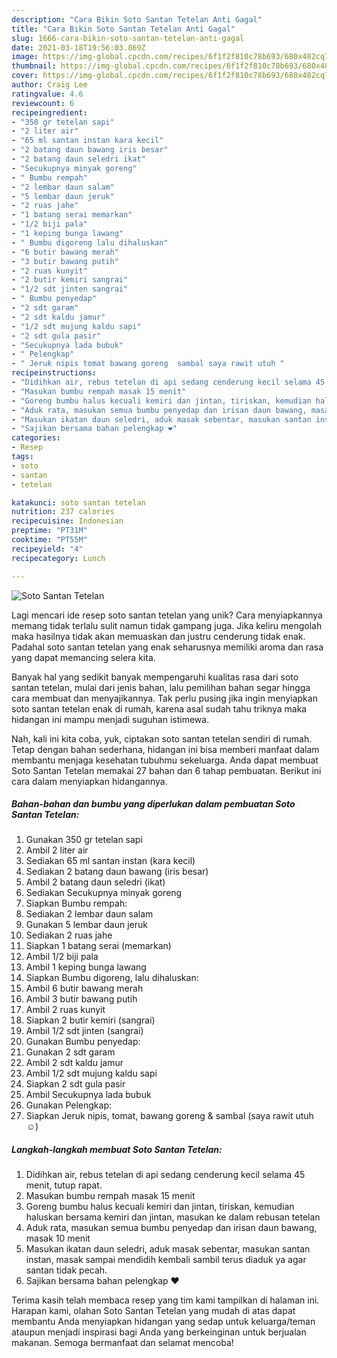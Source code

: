 ```yaml
---
description: "Cara Bikin Soto Santan Tetelan Anti Gagal"
title: "Cara Bikin Soto Santan Tetelan Anti Gagal"
slug: 1666-cara-bikin-soto-santan-tetelan-anti-gagal
date: 2021-03-18T19:56:03.869Z
image: https://img-global.cpcdn.com/recipes/6f1f2f810c78b693/680x482cq70/soto-santan-tetelan-foto-resep-utama.jpg
thumbnail: https://img-global.cpcdn.com/recipes/6f1f2f810c78b693/680x482cq70/soto-santan-tetelan-foto-resep-utama.jpg
cover: https://img-global.cpcdn.com/recipes/6f1f2f810c78b693/680x482cq70/soto-santan-tetelan-foto-resep-utama.jpg
author: Craig Lee
ratingvalue: 4.6
reviewcount: 6
recipeingredient:
- "350 gr tetelan sapi"
- "2 liter air"
- "65 ml santan instan kara kecil"
- "2 batang daun bawang iris besar"
- "2 batang daun seledri ikat"
- "Secukupnya minyak goreng"
- " Bumbu rempah"
- "2 lembar daun salam"
- "5 lembar daun jeruk"
- "2 ruas jahe"
- "1 batang serai memarkan"
- "1/2 biji pala"
- "1 keping bunga lawang"
- " Bumbu digoreng lalu dihaluskan"
- "6 butir bawang merah"
- "3 butir bawang putih"
- "2 ruas kunyit"
- "2 butir kemiri sangrai"
- "1/2 sdt jinten sangrai"
- " Bumbu penyedap"
- "2 sdt garam"
- "2 sdt kaldu jamur"
- "1/2 sdt mujung kaldu sapi"
- "2 sdt gula pasir"
- "Secukupnya lada bubuk"
- " Pelengkap"
- " Jeruk nipis tomat bawang goreng  sambal saya rawit utuh "
recipeinstructions:
- "Didihkan air, rebus tetelan di api sedang cenderung kecil selama 45 menit, tutup rapat."
- "Masukan bumbu rempah masak 15 menit"
- "Goreng bumbu halus kecuali kemiri dan jintan, tiriskan, kemudian haluskan bersama kemiri dan jintan, masukan ke dalam rebusan tetelan"
- "Aduk rata, masukan semua bumbu penyedap dan irisan daun bawang, masak 10 menit"
- "Masukan ikatan daun seledri, aduk masak sebentar, masukan santan instan, masak sampai mendidih kembali sambil terus diaduk ya agar santan tidak pecah."
- "Sajikan bersama bahan pelengkap ❤️"
categories:
- Resep
tags:
- soto
- santan
- tetelan

katakunci: soto santan tetelan 
nutrition: 237 calories
recipecuisine: Indonesian
preptime: "PT31M"
cooktime: "PT55M"
recipeyield: "4"
recipecategory: Lunch

---
```



![Soto Santan Tetelan](https://img-global.cpcdn.com/recipes/6f1f2f810c78b693/680x482cq70/soto-santan-tetelan-foto-resep-utama.jpg)

Lagi mencari ide resep soto santan tetelan yang unik? Cara menyiapkannya memang tidak terlalu sulit namun tidak gampang juga. Jika keliru mengolah maka hasilnya tidak akan memuaskan dan justru cenderung tidak enak. Padahal soto santan tetelan yang enak seharusnya memiliki aroma dan rasa yang dapat memancing selera kita.



Banyak hal yang sedikit banyak mempengaruhi kualitas rasa dari soto santan tetelan, mulai dari jenis bahan, lalu pemilihan bahan segar hingga cara membuat dan menyajikannya. Tak perlu pusing jika ingin menyiapkan soto santan tetelan enak di rumah, karena asal sudah tahu triknya maka hidangan ini mampu menjadi suguhan istimewa.


Nah, kali ini kita coba, yuk, ciptakan soto santan tetelan sendiri di rumah. Tetap dengan bahan sederhana, hidangan ini bisa memberi manfaat dalam membantu menjaga kesehatan tubuhmu sekeluarga. Anda dapat membuat Soto Santan Tetelan memakai 27 bahan dan 6 tahap pembuatan. Berikut ini cara dalam menyiapkan hidangannya.

<!--inarticleads1-->

##### Bahan-bahan dan bumbu yang diperlukan dalam pembuatan Soto Santan Tetelan:

1. Gunakan 350 gr tetelan sapi
1. Ambil 2 liter air
1. Sediakan 65 ml santan instan (kara kecil)
1. Sediakan 2 batang daun bawang (iris besar)
1. Ambil 2 batang daun seledri (ikat)
1. Sediakan Secukupnya minyak goreng
1. Siapkan  Bumbu rempah:
1. Sediakan 2 lembar daun salam
1. Gunakan 5 lembar daun jeruk
1. Sediakan 2 ruas jahe
1. Siapkan 1 batang serai (memarkan)
1. Ambil 1/2 biji pala
1. Ambil 1 keping bunga lawang
1. Siapkan  Bumbu digoreng, lalu dihaluskan:
1. Ambil 6 butir bawang merah
1. Ambil 3 butir bawang putih
1. Ambil 2 ruas kunyit
1. Siapkan 2 butir kemiri (sangrai)
1. Ambil 1/2 sdt jinten (sangrai)
1. Gunakan  Bumbu penyedap:
1. Gunakan 2 sdt garam
1. Ambil 2 sdt kaldu jamur
1. Ambil 1/2 sdt mujung kaldu sapi
1. Siapkan 2 sdt gula pasir
1. Ambil Secukupnya lada bubuk
1. Gunakan  Pelengkap:
1. Siapkan  Jeruk nipis, tomat, bawang goreng &amp; sambal (saya rawit utuh ☺️)




<!--inarticleads2-->

##### Langkah-langkah membuat Soto Santan Tetelan:

1. Didihkan air, rebus tetelan di api sedang cenderung kecil selama 45 menit, tutup rapat.
1. Masukan bumbu rempah masak 15 menit
1. Goreng bumbu halus kecuali kemiri dan jintan, tiriskan, kemudian haluskan bersama kemiri dan jintan, masukan ke dalam rebusan tetelan
1. Aduk rata, masukan semua bumbu penyedap dan irisan daun bawang, masak 10 menit
1. Masukan ikatan daun seledri, aduk masak sebentar, masukan santan instan, masak sampai mendidih kembali sambil terus diaduk ya agar santan tidak pecah.
1. Sajikan bersama bahan pelengkap ❤️




Terima kasih telah membaca resep yang tim kami tampilkan di halaman ini. Harapan kami, olahan Soto Santan Tetelan yang mudah di atas dapat membantu Anda menyiapkan hidangan yang sedap untuk keluarga/teman ataupun menjadi inspirasi bagi Anda yang berkeinginan untuk berjualan makanan. Semoga bermanfaat dan selamat mencoba!
